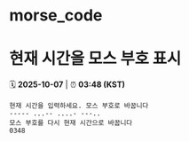 # morse_code
# 현재 시간을 모스 부호 표시
<!-- MORSE_TIME_START -->
🗓️ **2025-10-07** | ⏰ **03:48 (KST)**

```
현재 시간을 입력하세요. 모스 부호로 바꿉니다
----- ...-- ....- ---..
모스 부호를 다시 현재 시간으로 바꿉니다
0348
```
<!-- MORSE_TIME_END -->
